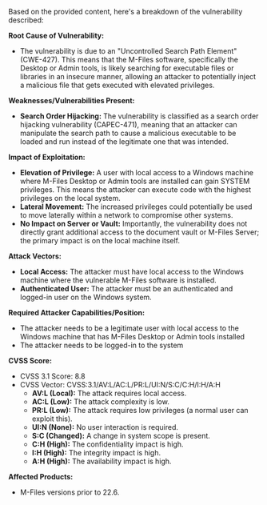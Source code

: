 Based on the provided content, here's a breakdown of the vulnerability described:

**Root Cause of Vulnerability:**

*   The vulnerability is due to an "Uncontrolled Search Path Element" (CWE-427). This means that the M-Files software, specifically the Desktop or Admin tools, is likely searching for executable files or libraries in an insecure manner, allowing an attacker to potentially inject a malicious file that gets executed with elevated privileges.

**Weaknesses/Vulnerabilities Present:**

*   **Search Order Hijacking:** The vulnerability is classified as a search order hijacking vulnerability (CAPEC-471), meaning that an attacker can manipulate the search path to cause a malicious executable to be loaded and run instead of the legitimate one that was intended.

**Impact of Exploitation:**

*   **Elevation of Privilege:** A user with local access to a Windows machine where M-Files Desktop or Admin tools are installed can gain SYSTEM privileges. This means the attacker can execute code with the highest privileges on the local system.
*   **Lateral Movement:** The increased privileges could potentially be used to move laterally within a network to compromise other systems.
*   **No Impact on Server or Vault:** Importantly, the vulnerability does not directly grant additional access to the document vault or M-Files Server; the primary impact is on the local machine itself.

**Attack Vectors:**

*   **Local Access:** The attacker must have local access to the Windows machine where the vulnerable M-Files software is installed.
*   **Authenticated User:** The attacker must be an authenticated and logged-in user on the Windows system.

**Required Attacker Capabilities/Position:**

*   The attacker needs to be a legitimate user with local access to the Windows machine that has M-Files Desktop or Admin tools installed
*   The attacker needs to be logged-in to the system

**CVSS Score:**

*   CVSS 3.1 Score: 8.8
*   CVSS Vector: CVSS:3.1/AV:L/AC:L/PR:L/UI:N/S:C/C:H/I:H/A:H
    *   **AV:L (Local):** The attack requires local access.
    *   **AC:L (Low):** The attack complexity is low.
    *   **PR:L (Low):** The attack requires low privileges (a normal user can exploit this).
    *  **UI:N (None):** No user interaction is required.
    *  **S:C (Changed):** A change in system scope is present.
    *   **C:H (High):** The confidentiality impact is high.
    *   **I:H (High):** The integrity impact is high.
    *  **A:H (High):** The availability impact is high.

**Affected Products:**

*   M-Files versions prior to 22.6.